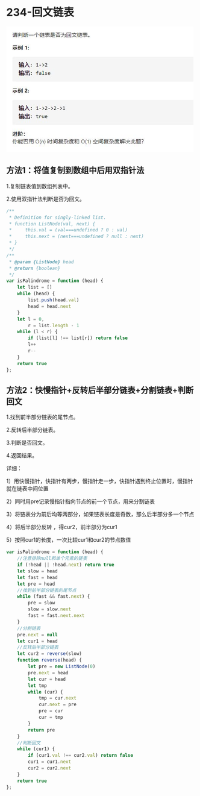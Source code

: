 # 234-回文链表

<img src='img/234-回文链表.jpg' />



## 方法1：将值复制到数组中后用双指针法

1.复制链表值到数组列表中。

2.使用双指针法判断是否为回文。

```js
/**
 * Definition for singly-linked list.
 * function ListNode(val, next) {
 *     this.val = (val===undefined ? 0 : val)
 *     this.next = (next===undefined ? null : next)
 * }
 */
/**
 * @param {ListNode} head
 * @return {boolean}
 */
var isPalindrome = function (head) {
    let list = []
    while (head) {
        list.push(head.val)
        head = head.next
    }
    let l = 0,
        r = list.length - 1
    while (l < r) {
        if (list[l] !== list[r]) return false
        l++
        r--
    }
    return true
};
```



## 方法2：快慢指针+反转后半部分链表+分割链表+判断回文

1.找到前半部分链表的尾节点。

2.反转后半部分链表。

3.判断是否回文。

4.返回结果。

详细：

1）用快慢指针，快指针有两步，慢指针走一步，快指针遇到终止位置时，慢指针就在链表中间位置

2）同时用pre记录慢指针指向节点的前一个节点，用来分割链表

3）将链表分为前后均等两部分，如果链表长度是奇数，那么后半部分多一个节点

4）将后半部分反转 ，得cur2，前半部分为cur1

5）按照cur1的长度，一次比较cur1和cur2的节点数值

```js
var isPalindrome = function (head) {
    //注意排除null和单个元素的链表
    if (!head || !head.next) return true
    let slow = head
    let fast = head
    let pre = head
    //找到前半部分链表的尾节点
    while (fast && fast.next) {
        pre = slow
        slow = slow.next
        fast = fast.next.next
    }
    //分割链表
    pre.next = null
    let cur1 = head
    //反转后半部分链表
    let cur2 = reverse(slow)
    function reverse(head) {
        let pre = new ListNode(0)
        pre.next = head
        let cur = head
        let tmp
        while (cur) {
            tmp = cur.next
            cur.next = pre
            pre = cur
            cur = tmp
        }
        return pre
    }
    //判断回文
    while (cur1) {
        if (cur1.val !== cur2.val) return false
        cur1 = cur1.next
        cur2 = cur2.next
    }
    return true
};
```

